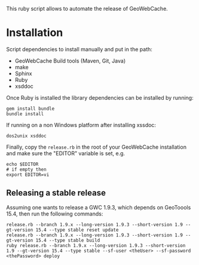 This ruby script allows to automate the release of GeoWebCache.

Installation
============

Script dependencies to install manually and put in the path:
* GeoWebCache Build tools (Maven, Git, Java)
* make
* Sphinx
* Ruby
* xsddoc

Once Ruby is installed the library dependencies can be installed by running:

````
gem install bundle
bundle install
````
   
If running on a non Windows platform after installing xssdoc:

````
dos2unix xsddoc
````

Finally, copy the ``release.rb`` in the root of your GeoWebCache installation and make sure the "EDITOR" variable is set, e.g.

````
echo $EDITOR
# if empty then
export EDITOR=vi
````

Releasing a stable release
--------------------------

Assuming one wants to release a GWC 1.9.3, which depends on GeoToools 15.4, then run the following commands:

````
release.rb --branch 1.9.x --long-version 1.9.3 --short-version 1.9 --gt-version 15.4 --type stable reset update 
release.rb --branch 1.9.x --long-version 1.9.3 --short-version 1.9 --gt-version 15.4 --type stable build
ruby release.rb --branch 1.9.x --long-version 1.9.3 --short-version 1.9 --gt-version 15.4 --type stable --sf-user <theUser> --sf-password <thePassword> deploy
````

